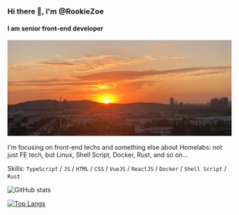 ### Hi there 👋, I'm @RookieZoe
#### I am senior front-end developer
![I am senior front-end developer](./assets/banner.jpg)

I'm focusing on front-end techs and something else about Homelabs: not just FE tech, but Linux, Shell Script, Docker, Rust, and so on...

Skills: `TypeScript` / `JS` / `HTML` / `CSS` / `VueJS` / `ReactJS` / `Docker` / `Shell Script` / `Rust`

![GitHub stats](https://github-readme-stats.vercel.app/api?username=RookieZoe&show_icons=true)

[![Top Langs](https://github-readme-stats.vercel.app/api/top-langs/?username=RookieZoe)](https://github.com/anuraghazra/github-readme-stats)
